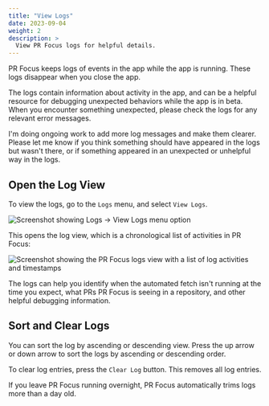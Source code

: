 ```yaml
---
title: "View Logs"
date: 2023-09-04
weight: 2
description: >
  View PR Focus logs for helpful details.
---
```


PR Focus keeps logs of events in the app while the app is running. These logs disappear when you close the app.

The logs contain information about activity in the app, and can be a helpful resource for debugging unexpected behaviors while the app is in beta. When you encounter something unexpected, please check the logs for any relevant error messages.

I'm doing ongoing work to add more log messages and make them clearer. Please let me know if you think something should have appeared in the logs but wasn't there, or if something appeared in an unexpected or unhelpful way in the logs.

## Open the Log View

To view the logs, go to the `Logs` menu, and select `View Logs`.

![Screenshot showing Logs -> View Logs menu option](/images/view-logs-menu-option.png)

This opens the log view, which is a chronological list of activities in PR Focus:

![Screenshot showing the PR Focus logs view with a list of log activities and timestamps](/images/pr-focus-logs.png)

The logs can help you identify when the automated fetch isn't running at the time you expect, what PRs PR Focus is seeing in a repository, and other helpful debugging information.

## Sort and Clear Logs

You can sort the log by ascending or descending view. Press the up arrow or down arrow to sort the logs by ascending or descending order.

To clear log entries, press the `Clear Log` button. This removes all log entries.

If you leave PR Focus running overnight, PR Focus automatically trims logs more than a day old.
